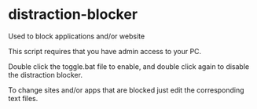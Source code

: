 # distraction-blocker
Used to block applications and/or website

This script requires that you have admin access to your PC.

Double click the toggle.bat file to enable, and double click again to disable the distraction blocker.

To change sites and/or apps that are blocked just edit the corresponding text files.
